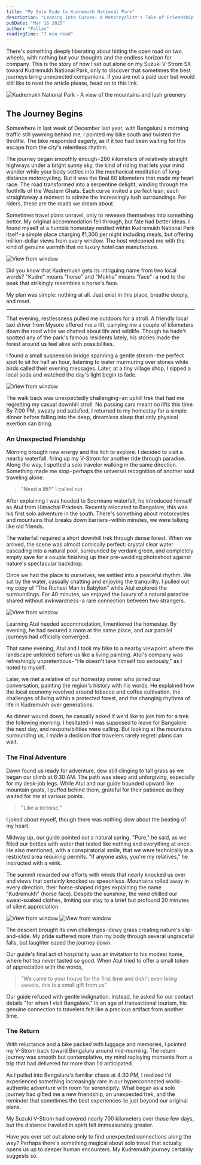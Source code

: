 ```yaml
---
title: "My Solo Ride to Kudremukh National Park"
description: "Leaning Into Curves: A Motorcyclist's Tale of Friendship and Adventure in the Western Ghats"
pubDate: "Mar 16 2025"
author: "Pallav"
readingTime: "7 min read"
---
```


There's something deeply liberating about hitting the open road on two wheels, with nothing but your thoughts and the endless horizon for company. This is the story of how I set out alone on my Suzuki V-Strom SX toward Kudremukh National Park, only to discover that sometimes the best journeys bring unexpected companions.
If you are not a paid user but would still like to read the article please, head on to this link.

![Kudremukh National Park - A view of the mountains and lush greenery](https://miro.medium.com/v2/resize:fit:1400/format:webp/1*98R1mo3ncPdqKzo8Tk8z_g.jpeg)

## The Journey Begins

Somewhere in last week of December last year, with Bengaluru's morning traffic still yawning behind me, I pointed my bike south and twisted the throttle. The bike responded eagerly, as if it too had been waiting for this escape from the city's relentless rhythm.

The journey began smoothly enough - 280 kilometers of relatively straight highways under a bright sunny sky, the kind of riding that lets your mind wander while your body settles into the mechanical meditation of long-distance motorcycling. But it was the final 60 kilometers that made my heart race. The road transformed into a serpentine delight, winding through the foothills of the Western Ghats. Each curve invited a perfect lean, each straightaway a moment to admire the increasingly lush surroundings. For riders, these are the roads we dream about.

Sometimes travel plans unravel, only to reweave themselves into something better. My original accommodation fell through, but fate had better ideas. I found myself at a humble homestay nestled within Kudremukh National Park itself - a simple place charging ₹1,300 per night including meals, but offering million-dollar views from every window. The host welcomed me with the kind of genuine warmth that no luxury hotel can manufacture.

<Image
  src="https://miro.medium.com/v2/resize:fit:1400/format:webp/1*v_9cZslTXwatHpa2JAZHeQ.jpeg"
  alt="View from window"
  width={700}
  height={400}
/>

Did you know that Kudremukh gets its intriguing name from two local words? "Kudre" means "horse" and "Mukha" means "face" - a nod to the peak that strikingly resembles a horse's face.

My plan was simple: nothing at all. Just exist in this place, breathe deeply, and reset.

---

That evening, restlessness pulled me outdoors for a stroll. A friendly local taxi driver from Mysore offered me a lift, carrying me a couple of kilometers down the road while we chatted about life and wildlife. Though he hadn't spotted any of the park's famous residents lately, his stories made the forest around us feel alive with possibilities.

I found a small suspension bridge spanning a gentle stream - the perfect spot to sit for half an hour, listening to water murmuring over stones while birds called their evening messages. Later, at a tiny village shop, I sipped a local soda and watched the day's light begin to fade.

<Image
  src="https://miro.medium.com/v2/resize:fit:1400/format:webp/1*0puNBd6VkPAEzWmdr6NK_w.jpeg"
  alt="View from window"
  width={1400}
  height={800}
/>

The walk back was unexpectedly challenging - an uphill trek that had me regretting my casual downhill stroll. No passing cars meant no lifts this time. By 7:00 PM, sweaty and satisfied, I returned to my homestay for a simple dinner before falling into the deep, dreamless sleep that only physical exertion can bring.

### An Unexpected Friendship
Morning brought new energy and the itch to explore. I decided to visit a nearby waterfall, firing up my V-Strom for another ride through paradise. Along the way, I spotted a solo traveler walking in the same direction. Something made me stop - perhaps the universal recognition of another soul traveling alone.

> "Need a lift?"
I called out.

After explaining I was headed to Soormane waterfall, he introduced himself as Atul from Himachal Pradesh. Recently relocated to Bangalore, this was his first solo adventure in the south. There's something about motorcycles and mountains that breaks down barriers - within minutes, we were talking like old friends.

The waterfall required a short downhill trek through dense forest. When we arrived, the scene was almost comically perfect: crystal clear water cascading into a natural pool, surrounded by verdant green, and completely empty save for a couple finishing up their pre-wedding photoshoot against nature's spectacular backdrop.

Once we had the place to ourselves, we settled into a peaceful rhythm. We sat by the water, casually chatting and enjoying the tranquility. I pulled out my copy of "The Richest Man in Babylon" while Atul explored the surroundings. For 40 minutes, we enjoyed the luxury of a natural paradise shared without awkwardness - a rare connection between two strangers.

<Image
  src="https://miro.medium.com/v2/resize:fit:1400/format:webp/1*HcMOJ00B92V6zOrWlMWImw.jpeg"
  alt="View from window"
  width={1400}
  height={800}
/>

Learning Atul needed accommodation, I mentioned the homestay. By evening, he had secured a room at the same place, and our parallel journeys had officially converged.

That same evening, Atul and I took my bike to a nearby viewpoint where the landscape unfolded before us like a living painting. Atul's company was refreshingly unpretentious - "He doesn't take himself too seriously," as I noted to myself.

Later, we met a relative of our homestay owner who joined our conversation, painting the region's history with his words. He explained how the local economy revolved around tobacco and coffee cultivation, the challenges of living within a protected forest, and the changing rhythms of life in Kudremukh over generations.

As dinner wound down, he casually asked if we'd like to join him for a trek the following morning. I hesitated - I was supposed to leave for Bangalore the next day, and responsibilities were calling. But looking at the mountains surrounding us, I made a decision that travelers rarely regret: plans can wait.

### The Final Adventure

Dawn found us ready for adventure, dew still clinging to tall grass as we began our climb at 6:30 AM. The path was steep and unforgiving, especially for my desk-job legs. While Atul and our guide bounded upward like mountain goats, I puffed behind them, grateful for their patience as they waited for me at various points.

> "Like a tortoise," 

I joked about myself, though there was nothing slow about the beating of my heart.

Midway up, our guide pointed out a natural spring. "Pure," he said, as we filled our bottles with water that tasted like nothing and everything at once. He also mentioned, with a conspiratorial smile, that we were technically in a restricted area requiring permits. "If anyone asks, you're my relatives," he instructed with a wink.

The summit rewarded our efforts with winds that nearly knocked us over and views that certainly knocked us speechless. Mountains rolled away in every direction, their horse-shaped ridges explaining the name "Kudremukh" (horse face). Despite the sunshine, the wind chilled our sweat-soaked clothes, limiting our stay to a brief but profound 20 minutes of silent appreciation.

<Image
  src="https://miro.medium.com/v2/resize:fit:1000/format:webp/1*FYnBHnp94UlHSw20sJ8Tsg.jpeg"
  alt="View from window"
  width={1400}
  height={800}
/>
<Image
  src="https://miro.medium.com/v2/resize:fit:1000/format:webp/1*W5_IXM_FphBkYONRfzeEiQ.jpeg"
  alt="View from window"
  width={1400}
  height={800}
/>

The descent brought its own challenges - dewy grass creating nature's slip-and-slide. My pride suffered more than my body through several ungraceful falls, but laughter eased the journey down.

Our guide's final act of hospitality was an invitation to his modest home, where hot tea never tasted so good. When Atul tried to offer a small token of appreciation with the words, 

> "We came to your house for the first time and didn't even bring sweets, this is a small gift from us"

Our guide refused with gentle indignation. Instead, he asked for our contact details "for when I visit Bangalore." In an age of transactional tourism, his genuine connection to travelers felt like a precious artifact from another time.

### The Return
With reluctance and a bike packed with luggage and memories, I pointed my V-Strom back toward Bengaluru around mid-morning. The return journey was smooth but contemplative, my mind replaying moments from a trip that had delivered far more than I'd anticipated.

As I pulled into Bengaluru's familiar chaos at 4:30 PM, I realized I'd experienced something increasingly rare in our hyperconnected world - authentic adventure with room for serendipity. What began as a solo journey had gifted me a new friendship, an unexpected trek, and the reminder that sometimes the best experiences lie just beyond our original plans.

My Suzuki V-Strom had covered nearly 700 kilometers over those few days, but the distance traveled in spirit felt immeasurably greater.

Have you ever set out alone only to find unexpected connections along the way? Perhaps there's something magical about solo travel that actually opens us up to deeper human encounters. My Kudremukh journey certainly suggests so.